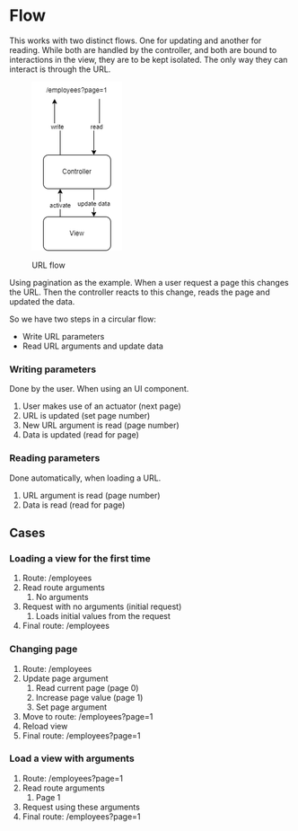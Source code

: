 # Flow

This works with two distinct flows. One for updating and another for reading. While both are handled by the controller, and both are bound to interactions in the view, they are to be kept isolated. The only way they can interact is through the URL.

<figure><img src="../../../.gitbook/assets/general_flow.drawio.png" alt=""><figcaption><p>URL flow</p></figcaption></figure>

Using pagination as the example. When a user request a page this changes the URL. Then the controller reacts to this change, reads the page and updated the data.

So we have two steps in a circular flow:

* Write URL parameters
* Read URL arguments and update data

### Writing parameters

Done by the user. When using an UI component.

1. User makes use of an actuator (next page)
2. URL is updated (set page number)
3. New URL argument is read (page number)
4. Data is updated (read for page)

### Reading parameters

Done automatically, when loading a URL.

1. URL argument is read (page number)
2. Data is read (read for page)

## Cases

### Loading a view for the first time

1. Route: /employees
2. Read route arguments
   1. No arguments
3. Request with no arguments (initial request)
   1. Loads initial values from the request
4. Final route: /employees

### Changing page

1. Route: /employees
2. Update page argument
   1. Read current page (page 0)
   2. Increase page value (page 1)
   3. Set page argument
3. Move to route: /employees?page=1
4. Reload view
5. Final route: /employees?page=1

### Load a view with arguments

1. Route: /employees?page=1
2. Read route arguments
   1. Page 1
3. Request using these arguments
4. Final route: /employees?page=1
